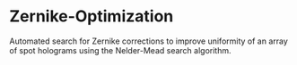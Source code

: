 # Zernike-Optimization
Automated search for Zernike corrections to improve uniformity of an array of spot holograms using the Nelder-Mead search algorithm.
